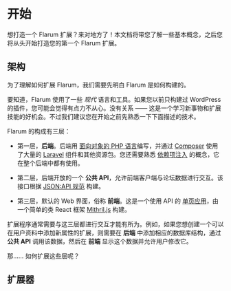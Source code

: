 # 开始

想打造一个 Flarum 扩展？来对地方了！本文档将带您了解一些基本概念，之后您将从头开始打造您的第一个 Flarum 扩展。

## 架构

为了理解如何扩展 Flarum，我们需要先明白 Flarum 是如何构建的。

要知道，Flarum 使用了一些 _现代_ 语言和工具。如果您以前只构建过 WordPress 的插件，您可能会觉得有点力不从心。没有关系 —— 这是一个学习新事物和扩展技能的好机会。不过我们建议您在开始之前先熟悉一下下面描述的技术。

Flarum 的构成有三层：

* 第一层，**后端**。后端用 [面向对象的 PHP 语言](https://laracasts.com/series/object-oriented-bootcamp-in-php)编写，并通过 [Composer](https://getcomposer.org/) 使用了大量的 [Laravel](https://laravel.com/) 组件和其他资源包。您还需要熟悉 [依赖项注入](https://laravel.com/docs/6.x/container) 的概念，它在整个后端中都有使用。

* 第二层，后端开放的一个 **公共 API**，允许前端客户端与论坛数据进行交互。该接口根据 [JSON:API 规范](https://jsonapi.org/) 构建。

* 第三层，默认的 Web 界面，俗称 **前端**。这是一个使用 API 的 [单页应用](https://en.wikipedia.org/wiki/Single-page_application)，由一个简单的类 React 框架 [Mithril.js](https://mithril.js.org/) 构建。

扩展程序通常需要与这三层都进行交互才能有所为。例如，如果您想创建一个可以在用户资料中添加新属性的扩展，则需要在 **后端** 中添加相应的数据库结构，通过 **公共 API** 调用该数据，然后在 **前端** 显示这个数据并允许用户修改它。

那…… 如何扩展这些层呢？

## 扩展器

为了扩展 Flarum，我们需要用到 **扩展器**，让我们先了解一下它的概念。扩展器其实就是 *声明性* 对象，您可以通过简单的方式描述想要实现的内容（比如向论坛添加新的路由，或者在创建新主题帖时执行某些代码）。

每个扩展器都是不同的，但是大体上长这样：

```php
// 注册要交付给前端的 JavaScript 和 CSS 文件
(new Extend\Frontend('forum'))
    ->js(__DIR__.'/forum-scripts.js')
    ->css(__DIR__.'/forum-styles.css')
```

您首先创建一个扩展器实例，然后调用方法以对其进行进一步配置。所有方法都将返回结果到该扩展器本身，因此您只需要通过链式方法调用就可以实现您的整个配置。

为了保持一致，我们在后端（PHP）和前端（JavaScript）都使用了扩展器的概念。您在扩展中做的 _每一件事_ 都应当通过扩展器来完成，因为扩展器是我们给予您的 **保证** —— 保证 Flarum 小版本更新绝对不破坏您的扩展。

所有 Flarum 核心提供的可用扩展器都可以在 [`Extend` 命名空间](https://github.com/flarum/core/blob/master/src/Extend)[（PHP API 文档）](https://api.docs.flarum.org/php/master/flarum/extend)找到。另外扩展程序也能提供[自己的扩展器](custom-extenders.md)。

## Hello World

想亲眼看看一个扩展器的执行？Flarum 安装根目录中的 `extend.php` 是为您的站点注册扩展器的最简单的途径，它应该会返回一个扩展器对象的数组。打开该文件并添加以下内容：

```php
<?php

use Flarum\Extend;
use Flarum\Frontend\Document;

return [
    (new Extend\Frontend('forum'))
        ->content(function (Document $document) {
            $document->head[] = '<script>alert("你好，世界！")</script>';
        })
];
```

现在，访问您的论坛，接受真挚的问候（尽管很突兀）。👋

对于简单的网站定制，比如添加一些自定义的 CSS 或 JavaScript，或者整合您网站的认证系统，论坛根目录下的 `extend.php` 文件是非常好用的。但是在某些时候，您的自定义可能会超出它的限制范围。或者您想建立一个扩展程序，并分享到社区，那么是时候建立一个扩展程序了！

## 打包扩展程序

[Composer](https://getcomposer.org) 是 PHP 的一个依赖管理工具。它允许应用程序轻松地拉取外部代码库，并保持他们是最新的，以便及时应用安全补丁和错误修复。

如上所述，每个 Flarum 扩展程序也是一个 Composer 包。这意味着一个人可以「require」某个扩展程序，Composer 会把它拉取给 Flarum，同时使扩展程序保持最新版本。Nice！

在开发过程中，您可以在本地处理您的扩展程序，并建立一个 [Composer 本地路径仓库](https://getcomposer.org/doc/05-repositories.md#path) 以安装您的本地副本。在 Flarum 安装根目录下创建一个新的 `packages` 文件夹，然后运行这个命令来告诉 Composer 它可以在这里找到软件包：

```bash
composer config repositories.0 path "packages/*"
```

现在，来构建我们的第一个扩展程序吧。在 `packages` 里面为您的扩展程序建立一个新的文件夹，命名为 `hello-world`。我们会在里面放两个文件：`extend.php` 和 `composer.json`。这些文件是扩展程序的心脏和灵魂。

### extend.php

扩展程序的 `extend.php` 跟您站点根目录下的那个是一模一样的，它会返回一个扩展器对象数组，并告诉 Flarum 您想要做什么。现在，将前面我们操作的 `Frontend` 扩展器移动到这里。

### composer.json

我们需要告诉 Composer 一些您的软件包的信息，创建 `composer.json` 文件已写入这些信息：

```json
{
    "name": "acme/flarum-hello-world",
    "description": "向世界问好！",
    "type": "flarum-extension",
    "require": {
        "flarum/core": ">=0.1.0-beta.16 <=0.1.0"
    },
    "autoload": {
        "psr-4": {"Acme\\HelloWorld\\": "src/"}
    },
    "extra": {
        "flarum-extension": {
            "title": "Hello World",
            "icon": {
                "name": "fas fa-smile",
                "backgroundColor": "#238c59",
                "color": "#fff"
            }
        }
    }
}
```

* **name**，名字。是 Composer 软件包的名字。格式是 `供应商/包名`。
  * 您需要起一个全世界独一无二的供应商名，或者可以直接沿用 GitHub 的用户名。以本教程为例，这里我们假设 `acme` 是您的供应商名。
  * 您应该给包 `包名` 加上 `flarum-` 前缀，以指明此包是专门给 Flarum 用的。

* **description**，描述。用一句话描述这个扩展程序的作用是什么。

* **type**，类型。只能是 `flarum-extension`。这确保了当别人「require」您的扩展程序时，能被正确识别。

* **require**，依赖。描述您的扩展程序自身的依赖关系。
  * 您需要在这里指定您的扩展程序所兼容的 Flarum 版本。
  * 这里也是列出您的代码需要使用的 Composer 外部工具库的地方。

  ::: warning 谨慎指定 Flarum 版本
  Flarum 仍处于测试阶段，我们建议您声明只兼容当前的 Flarum 版本。

      "flarum/core": ">=0.1.0-beta.16 <=0.1.0"
  :::

* **autoload**，定义一个从命名空间到目录的映射，告诉 Composer 在哪里可以找到扩展程序的类。示例的 `src` 目录会在您扩展程序项目的根目录，与 vendor 文件夹同级。此处的命名空间应以 驼<font size=2>峰</font>写<font size=2>法</font> 反映扩展程序的供应商和包名.

* **extra.flarum-extension**，包含一些 Flarum 特有的信息，比如您扩展程序在论坛的显示名称以及图标。
  * **title** 您的扩展程序的显示名称。
  * **icon** 是一个定义您扩展程序图标的对象。**name** 属性是 [Font Awesome 图标名](https://fontawesome.com/icons)。剩下的都被用作图标的 `style` 属性。

请参阅 [composer.json 模式](https://getcomposer.org/doc/04-schema.md) 文档，以获取有关可以添加到 `composer.json` 中的其他属性的信息。

::: tip 小提示
使用 [FoF 扩展生成器](https://github.com/FriendsOfFlarum/extension-generator) 自动创建扩展程序的基架。
:::

### 安装您的扩展

最后一步就是安装您的扩展。进入 Flarum 安装根目录，执行以下命令：

```bash
composer require acme/flarum-hello-world *@dev
```

执行完成后，前往您论坛后台管理面板启用插件，最后回到您的论坛。

*whizzing, whirring, metal clunking*

哇！你好，扩展！

很好，我们取得了一些进展。我们学习了如何设置扩展和使用扩展，打开了新世界的大门。继续阅读以了解如何扩展 Flarum 的前端。
